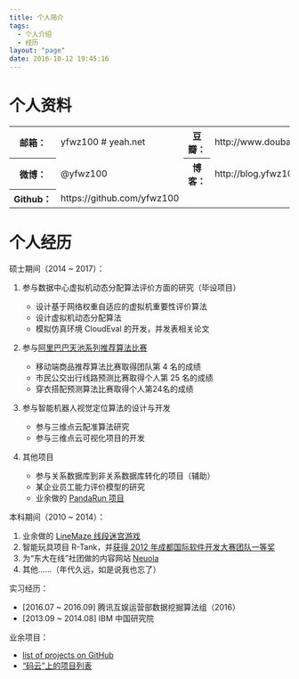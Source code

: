 ```yaml
---
title: 个人简介
tags:
  - 个人介绍
  - 经历
layout: "page"
date: 2016-10-12 19:45:16
---
```


# 个人资料

<table><tr><th>邮箱：</th><td>yfwz100 # yeah.net</td><th>豆瓣：</th><td>http://www.douban.com/people/yfwz100</td></tr><tr><th>微博：</th><td>@yfwz100</td><th>博客：</th><td>http://blog.yfwz100.cn</td></tr><tr><th>Github：</th><td>https://github.com/yfwz100</td></tr></table>

# 个人经历

硕士期间（2014 ~ 2017）：

1. 参与数据中心虚拟机动态分配算法评价方面的研究（毕设项目）

   * 设计基于网络权重自适应的虚拟机重要性评价算法
   * 设计虚拟机动态分配算法
   * 模拟仿真环境 CloudEval 的开发，并发表相关论文

2. 参与[阿里巴巴天池系列推荐算法比赛](https://tianchi.shuju.aliyun.com/)
   * 移动端商品推荐算法比赛取得团队第 4 名的成绩
   * 市民公交出行线路预测比赛取得个人第 25 名的成绩
   * 穿衣搭配预测算法比赛取得个人第24名的成绩

3. 参与智能机器人视觉定位算法的设计与开发
   * 参与三维点云配准算法研究
   * 参与三维点云可视化项目的开发

4. 其他项目
   * 参与关系数据库到非关系数据库转化的项目（辅助）
   * 某企业员工能力评价模型的研究
   * 业余做的 [PandaRun 项目](http://gi)

本科期间（2010 ~ 2014）：

1. 业余做的 [LineMaze 线段迷宫游戏](https://github.com/yfwz100/line-maze)
2. 智能玩具项目 R-Tank，并[获得 2012 年成都国际软件开发大赛团队一等奖](http://sc.sina.com.cn/city/xwgz/gdxw/2012-12-03/13414034.html)
3. 为“东大在线”社团做的内容网站 [Neuola](https://github.com/NeuOL/neuola-legacy)
3. 其他……（年代久远，如是说我也忘了）

实习经历：

- [2016.07 ~ 2016.09] 腾讯互娱运营部数据挖掘算法组（2016）
- [2013.09 ~ 2014.08] IBM 中国研究院

业余项目：

- [list of projects on GitHub](https://github.com/yfwz100)
- [“码云”上的项目列表](http://git.oschina.net/zhi)
